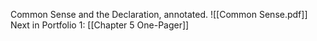 Common Sense and the Declaration, annotated.
![[Common Sense.pdf]]
Next in Portfolio 1: [[Chapter 5 One-Pager]]